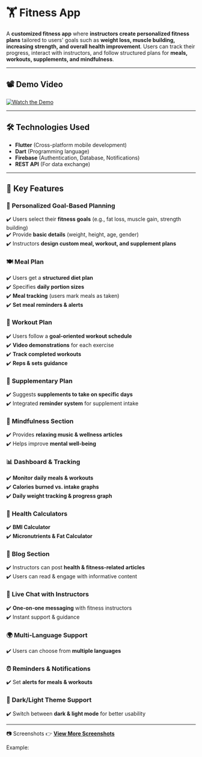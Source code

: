 # 🏋️ **Fitness App**  

A **customized fitness app** where **instructors create personalized fitness plans** tailored to users' goals such as **weight loss, muscle building, increasing strength, and overall health improvement**. Users can track their progress, interact with instructors, and follow structured plans for **meals, workouts, supplements, and mindfulness**.  

---

## 📽️ **Demo Video**  
[![Watch the Demo](https://img.youtube.com/vi/kHiEytpsP-M/2.jpg)](https://youtube.com/shorts/kHiEytpsP-M)

---

## 🛠️ **Technologies Used**  

- **Flutter** (Cross-platform mobile development)  
- **Dart** (Programming language)  
- **Firebase** (Authentication, Database, Notifications)  
- **REST API** (For data exchange)  

---

## 🌟 **Key Features**  

### 🎯 **Personalized Goal-Based Planning**  
✔️ Users select their **fitness goals** (e.g., fat loss, muscle gain, strength building)  
✔️ Provide **basic details** (weight, height, age, gender)  
✔️ Instructors **design custom meal, workout, and supplement plans**  

### 🍽️ **Meal Plan**  
✔️ Users get a **structured diet plan**  
✔️ Specifies **daily portion sizes**  
✔️ **Meal tracking** (users mark meals as taken)  
✔️ **Set meal reminders & alerts**  

### 💪 **Workout Plan**  
✔️ Users follow a **goal-oriented workout schedule**  
✔️ **Video demonstrations** for each exercise  
✔️ **Track completed workouts**  
✔️ **Reps & sets guidance**  

### 💊 **Supplementary Plan**  
✔️ Suggests **supplements to take on specific days**  
✔️ Integrated **reminder system** for supplement intake  

### 🧘 **Mindfulness Section**  
✔️ Provides **relaxing music & wellness articles**  
✔️ Helps improve **mental well-being**  

### 📊 **Dashboard & Tracking**  
✔️ **Monitor daily meals & workouts**  
✔️ **Calories burned vs. intake graphs**  
✔️ **Daily weight tracking & progress graph**  

### 🏥 **Health Calculators**  
✔️ **BMI Calculator**  
✔️ **Micronutrients & Fat Calculator**  

### 📝 **Blog Section**  
✔️ Instructors can post **health & fitness-related articles**  
✔️ Users can read & engage with informative content  

### 💬 **Live Chat with Instructors**  
✔️ **One-on-one messaging** with fitness instructors  
✔️ Instant support & guidance  

### 🌍 **Multi-Language Support**  
✔️ Users can choose from **multiple languages**  

### ⏰ **Reminders & Notifications**  
✔️ Set **alerts for meals & workouts**  

### 🌙 **Dark/Light Theme Support**  
✔️ Switch between **dark & light mode** for better usability  

---

📷 Screenshots
👉 **[View More Screenshots](screenshots.md)**


Example: